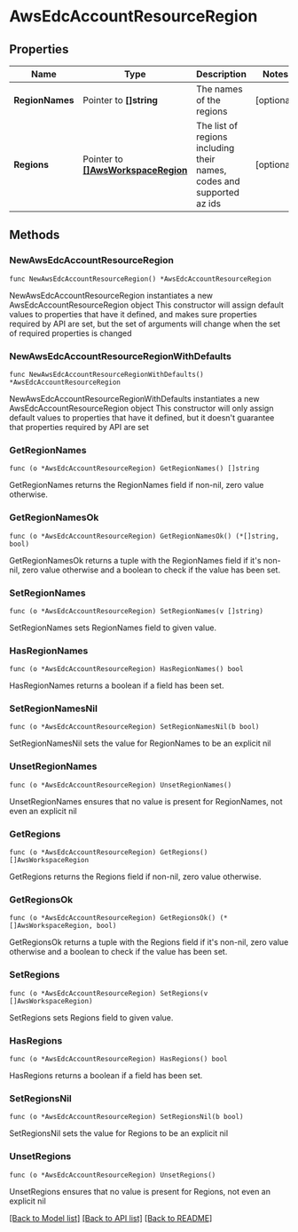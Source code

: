 # AwsEdcAccountResourceRegion

## Properties

Name | Type | Description | Notes
------------ | ------------- | ------------- | -------------
**RegionNames** | Pointer to **[]string** | The names of the regions | [optional] 
**Regions** | Pointer to [**[]AwsWorkspaceRegion**](AwsWorkspaceRegion.md) | The list of regions including their names, codes and supported az ids | [optional] 

## Methods

### NewAwsEdcAccountResourceRegion

`func NewAwsEdcAccountResourceRegion() *AwsEdcAccountResourceRegion`

NewAwsEdcAccountResourceRegion instantiates a new AwsEdcAccountResourceRegion object
This constructor will assign default values to properties that have it defined,
and makes sure properties required by API are set, but the set of arguments
will change when the set of required properties is changed

### NewAwsEdcAccountResourceRegionWithDefaults

`func NewAwsEdcAccountResourceRegionWithDefaults() *AwsEdcAccountResourceRegion`

NewAwsEdcAccountResourceRegionWithDefaults instantiates a new AwsEdcAccountResourceRegion object
This constructor will only assign default values to properties that have it defined,
but it doesn't guarantee that properties required by API are set

### GetRegionNames

`func (o *AwsEdcAccountResourceRegion) GetRegionNames() []string`

GetRegionNames returns the RegionNames field if non-nil, zero value otherwise.

### GetRegionNamesOk

`func (o *AwsEdcAccountResourceRegion) GetRegionNamesOk() (*[]string, bool)`

GetRegionNamesOk returns a tuple with the RegionNames field if it's non-nil, zero value otherwise
and a boolean to check if the value has been set.

### SetRegionNames

`func (o *AwsEdcAccountResourceRegion) SetRegionNames(v []string)`

SetRegionNames sets RegionNames field to given value.

### HasRegionNames

`func (o *AwsEdcAccountResourceRegion) HasRegionNames() bool`

HasRegionNames returns a boolean if a field has been set.

### SetRegionNamesNil

`func (o *AwsEdcAccountResourceRegion) SetRegionNamesNil(b bool)`

 SetRegionNamesNil sets the value for RegionNames to be an explicit nil

### UnsetRegionNames
`func (o *AwsEdcAccountResourceRegion) UnsetRegionNames()`

UnsetRegionNames ensures that no value is present for RegionNames, not even an explicit nil
### GetRegions

`func (o *AwsEdcAccountResourceRegion) GetRegions() []AwsWorkspaceRegion`

GetRegions returns the Regions field if non-nil, zero value otherwise.

### GetRegionsOk

`func (o *AwsEdcAccountResourceRegion) GetRegionsOk() (*[]AwsWorkspaceRegion, bool)`

GetRegionsOk returns a tuple with the Regions field if it's non-nil, zero value otherwise
and a boolean to check if the value has been set.

### SetRegions

`func (o *AwsEdcAccountResourceRegion) SetRegions(v []AwsWorkspaceRegion)`

SetRegions sets Regions field to given value.

### HasRegions

`func (o *AwsEdcAccountResourceRegion) HasRegions() bool`

HasRegions returns a boolean if a field has been set.

### SetRegionsNil

`func (o *AwsEdcAccountResourceRegion) SetRegionsNil(b bool)`

 SetRegionsNil sets the value for Regions to be an explicit nil

### UnsetRegions
`func (o *AwsEdcAccountResourceRegion) UnsetRegions()`

UnsetRegions ensures that no value is present for Regions, not even an explicit nil

[[Back to Model list]](../README.md#documentation-for-models) [[Back to API list]](../README.md#documentation-for-api-endpoints) [[Back to README]](../README.md)


